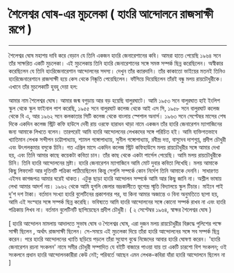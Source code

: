 ﻿# শৈলেশ্বর ঘোষ-এর মুচলেকা ( হাংরি আন্দোলনে রাজসাক্ষী রূপে )
-----------------
শৈলেশ্বর ঘোষ মহাশয় দাবি করে বেড়ান যে তিনি একজন হাংরি জেনারেশানের কবি। আমরা হাতে পেয়েছি ১৯৬৪ সনে তাঁর সাক্ষরিত একটি মুচলেকা। এই মুচলেকায় তিনি হাংরি জেনারেশানের সঙ্গে সমস্ত সম্পর্ক ছিন্ন করেছিলেন। অস্বীকার করেছিলেন যে তিনি হাংরিজেনারেশান আন্দোলনের সদস্য। দেখুন তাঁর ক্যারদানি। তাঁর কাকাতো ভাইয়ের মতনই তিনিও হাংরিজেনারেশানে রাজসাক্ষী হয়ে কেস থেকে নিষ্কৃতি পেয়েছিলেন। ফাঁসিয়ে দিয়েছিলেন তাঁরই বন্ধু মলয় রায়চৌধুরীকে। এখানে তাঁর মুচলেকাটি হুবহু দেয়া হল:

আমার নাম শৈলেশ্বর ঘোষ। আমার জন্ম বগুড়ায় আর বড় হয়েছি বালুরঘাটে। আমি ১৯৫৩ সনে বালুরঘাত হাই ইংলিশ স্কুল থেকে স্কুল ফাইনাল পাশ করেছি, ১৯৫৫ সনে বালুরঘাট কলেজ থেকে আই এস সি, ১৯৫৮ সনে বালুরঘাট কলেজ থেকে বি এ, আর ১৯৬২ সনে কলকাতার সিটি কলেজ থেকে বাংলায় স্পেশাল অনার্স। ১৯৬৩ সনে সেপ্টেম্বর মাসের শেষ দিকে একদিন কলেজ স্ট্রিট কফি হাউসে দেবী রায় ওরফে হারাধন থাড়া নামে একজন তাঁর হাংরি জেনারেশন ম্যাগাজিনের জন্য আমাকে লিখতে বলেন। তারপরেই আমি হাংরি আন্দোলনের লেখকদের সঙ্গে পরিচিত হই। আমি ব্যক্তিগতভাবে খ্যাতিমান লেখক সন্দীপন চট্টোপাধ্যায়, শ্যামল গঙ্গোপাধ্যায়, সুনীল গঙ্গোপাধ্যায়, রবীন্দ্র দত্ত, বাসুদেব দাশগুপ্ত, প্রদীপ চৌধুরী এবং উৎপলকুমার বসুকে চিনি। গত এপ্রিল মাসে একদিন কলেজ স্ট্রিট কফিহাউসে মলয় রায়চৌধুরীর সঙ্গে আমার দেখা হয়, এবং তিনি আমার কাছে কয়েকটা কবিতা চান। তাঁর কাছ থেকে একটা পার্সেল পেয়েছি। আমি মলয় রায়চৌধুরীকে চিনি। তিনি হাংরি আন্দোলনের স্রষ্টা। হাংরি জেনারেশন ম্যাগাজিনে আমি মোট দুবার কবিতা লিখেছি। মলয় আমাকে কিছু লিফলেট আর দুতিনটি পত্রিকা পাঠিয়েছিলেন কিন্তু সেগুলি সম্পর্কে কোন নির্দেশ তিনি আমাকে দেননি। সাধারণত এইসব কাগজপত্র আমার ঘরেই থাকত। এটুকু ছাড়া হাংরি আন্দোলন সম্পর্কে আমি আর কিছু জানি না। অশ্লীল ভাষায় লেখা আমার আদর্শ নয়। ১৯৬২ থেকে আমি হুগলি জেলার ভদ্রকালীতে ভূপেন্দ্র স্মৃতি বিদ্যালয়ে স্কুল টিচার। মাইনে পাই দু’শ দশ টাকা। বর্তমান সংখ্যা হাংরি বুলেটিনের প্রকাশনার পর, যা কিনা আমার অজান্তে ও বিনা অনুমতিতে ছাপা হয়, আমি এই সংস্হার সঙ্গে সম্পর্ক ছিন্ন করেছি। ভবিষ্যতে আমি হাংরি আন্দোলনের সঙ্গে কোনো সম্পর্ক রাখব না এবং হাংরি পত্রিকায় লিখব না। বর্তমান বুলেটিনটি ছাপিয়েছেন প্রদীপ চৌধুরী। ( ২ সেপ্টেম্বর ১৯৬৪, স্বাক্ষর শৈলেশ্বর ঘোষ )

[ হাংরি আন্দোলন মামলায় আদালতে সুভাষ ঘোষ ও শৈলেশ্বর ঘোষ, এরা দুজন মলয় রায়চৌধুরীর বিরুদ্ধে পুলিশের পক্ষে সাক্ষী ছিলেন , অর্থাৎ রাজসাক্ষী ছিলেন। সে-সময়ে এই মুচলেকা দিয়ে তাঁরা হাংরি আন্দোলনের সঙ্গে সব সম্পর্ক ছিন্ন করেন। পরে হাংরি আন্দোলনের খ্যাতি ছড়িয়ে পড়লে তাঁরা সুযোগ বুঝে নিজেদের আবার হাংরি ঘোষণা করেন। 'হাংরি জেনারেশন রচনা সংকলন' নামে সমীর চৌধুরী সম্পাদিত যে বইটি বাজারে পাওয়া যায় তা একটি চারশো বিশ সংকলন; ওই সংকলনে প্রধান হাংরি আন্দোলনকারীরা কেউ নেই; পরিবর্তে আছেন এমন লেখক-কবিরা যাঁরা হাংরি আন্দোলনে ছিলেন না ]